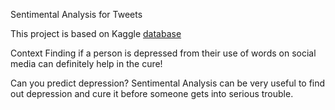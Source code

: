 Sentimental Analysis for Tweets

This project is based on Kaggle [database](https://www.kaggle.com/datasets/gargmanas/sentimental-analysis-for-tweets) 

Context
Finding if a person is depressed from their use of words on social media can definitely help in the cure!

Can you predict depression?
Sentimental Analysis can be very useful to find out depression and cure it before someone gets into serious trouble.
